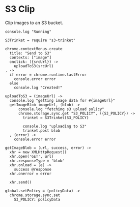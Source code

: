 S3 Clip
=======

Clip images to an S3 bucket.

    console.log "Running"

    S3Trinket = require "s3-trinket"

    chrome.contextMenus.create
      title: "Send to S3"
      contexts: ["image"]
      onclick: ({srcUrl}) ->
        uploadToS3(srcUrl)
    , ->
      if error = chrome.runtime.lastError
        console.error error
      else
        console.log "Created!"

    uploadToS3 = (imageUrl) ->
      console.log "getting image data for #{imageUrl}"
      getImageBlob imageUrl, (blob) ->
          console.log "fetching s3 upload policy"
          chrome.storage.sync.get "S3_POLICY", ({S3_POLICY}) ->
            trinket = S3Trinket(S3_POLICY)

            console.log "uploading to S3"
            trinket.post blob
      , (error) ->
        console.error error

    getImageBlob = (url, success, error) ->
      xhr = new XMLHttpRequest()
      xhr.open('GET', url)
      xhr.responseType = 'blob'
      xhr.onload = (e) ->
        success @response
      xhr.onerror = error

      xhr.send()

    global.setPolicy = (policyData) ->
      chrome.storage.sync.set
        S3_POLICY: policyData
